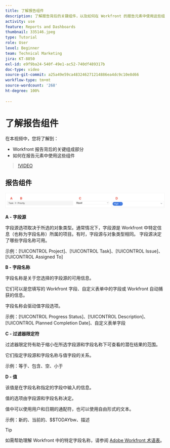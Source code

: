 ```yaml
---
title: 了解报告组件
description: 了解报告背后的关键组件，以及如何在 Workfront 的报告元素中使用这些组件。
activity: use
feature: Reports and Dashboards
thumbnail: 335146.jpeg
type: Tutorial
role: User
level: Beginner
team: Technical Marketing
jira: KT-8850
exl-id: e9f9ba24-540f-49e1-ac52-740df489317b
doc-type: video
source-git-commit: a25a49e59ca483246271214886ea4dc9c10e8d66
workflow-type: tm+mt
source-wordcount: '268'
ht-degree: 100%

---
```


# 了解报告组件

在本视频中，您将了解到：

* Workfront 报告背后的关键组成部分
* 如何在报告元素中使用这些组件

>[!VIDEO](https://video.tv.adobe.com/v/335146/?quality=12&learn=on)

## 报告组件

![创建过滤器的屏幕图像](assets/reporting-components-1.png)

**A - 字段源**

字段源选项取决于所选的对象类型。通常情况下，字段源是 Workfront 中特定信息（也称为字段名称）所属的项目。有时，字段源与对象类型相同。
字段源决定了哪些字段名称可用。

示例：[!UICONTROL Project]、[!UICONTROL Task]、[!UICONTROL Issue]、[!UICONTROL Assigned To]

**B - 字段名称**

字段名称是关于您选择的字段源的可用信息。

它们可以是您填写的 Workfront 字段、自定义表单中的字段或 Workfront 自动捕获的信息。

字段名称会驱动值字段选项。

示例：[!UICONTROL Progress Status]、[!UICONTROL Description]、[!UICONTROL Planned Completion Date]、自定义表单字段

**C - 过滤器限定符**

过滤器限定符有助于缩小在所选字段源和字段名称下可查看的潜在结果的范围。

它们指定字段源和字段名称与值字段的关系。

示例：等于、包含、空、小于

**D - 值**

该值是在字段名称指定的字段中输入的信息。

值的选项由字段源和字段名称决定。

值中可以使用用户和日期的通配符，也可以使用自由形式的文本。

示例：新的、当前的、$$TODAYbw、描述

>[!TIP]
>
>如需帮助理解 Workfront 中的特定字段名称，请参阅 [Adobe Workfront 术语表](https://experienceleague.adobe.com/docs/workfront/using/basics/workfront-terminology-glossary.html?lang=zh-Hans)。

